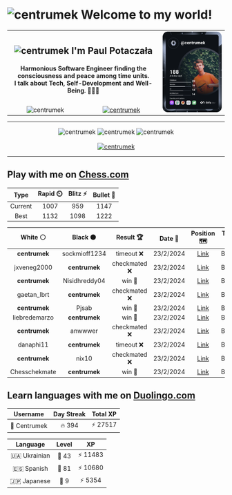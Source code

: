 <h1>
  <img
    src="https://emojis.slackmojis.com/emojis/images/1531849430/4246/blob-sunglasses.gif"
    width="30"
    alt="centrumek"
  />
  Welcome to my world!
</h1>

<table>
  <tbody>
    <tr>
      <td align="center" width="70%" colspan="2">
        <h2>
          <img
            src="https://raw.githubusercontent.com/MartinHeinz/MartinHeinz/master/wave.gif"
            width="30px"
            alt="centrumek"
          />
          I'm Paul Potaczała
        </h2>
        <h4>
          Harmonious Software Engineer finding the consciousness and peace among time units.
          <br/>
          I talk about Tech, Self-Development and Well-Being. 🌿🧘🚀
        </h4>
      </td>
      <td width="30%" rowspan="2">
        <a href="https://app.daily.dev/centrumek">
          <img
            src="./devcard.svg"
            alt="centrumek"
          />
        </a>
      </td>
    </tr>
    <tr align="center">
      <td>
        <img
          src="https://komarev.com/ghpvc/?username=centrumek&label=visitors&color=0e75b6&style=flat"
          alt="centrumek"
        >
      </td>
      <td>
        <a href="https://stackoverflow.com/users/14496012/centrumek">
          <img
            src="https://stackoverflow.com/users/flair/14496012.png?theme=dark"
            alt="centrumek"
          >
        </a>
      </td>
    </tr>
  </tbody>
</table>

---
<div align="center">
  <img 
    src="https://github-readme-stats.vercel.app/api?username=centrumek&show_icons=true&count_private=true&theme=dark&hide_border=true&hide=issues,contribs&bg_color=00000000"
    alt="centrumek"
  />
  <img
    src="https://github-readme-stats.vercel.app/api/top-langs/?username=centrumek&layout=compact&hide_border=true&theme=dark&bg_color=00000000&langs_count=6&exclude_repo=air-statistic-app"
    alt="centrumek"
  />
  <img 
    src="https://github-readme-streak-stats.herokuapp.com?user=centrumek&theme=dark&hide_border=true&background=FFFFFF00"
    alt="centrumek"
  />
  <br/>
  <br/>
  <a href="https://www.buymeacoffee.com/centrumek">
    <img
      src="https://cdn.buymeacoffee.com/buttons/v2/default-orange.png"
      height="50"
      width="210"
      alt="centrumek"
    />
  </a>
</div>

---

## Play with me on [Chess.com](https://www.chess.com/member/centrumek)

<div align="center">
<!--START_SECTION:chessStats-->
<!-- Automatically generated with https://github.com/Balastrong/chess-stats-action -->

| Type | Rapid ⏲️ | Blitz ⚡ | Bullet 🔫 |
|:---:|:---:|:---:|:---:|
| Current | 1007 | 959 | 1147 |
| Best | 1132 | 1098 | 1222 |

| White ⚪ | Black ⚫ | Result 🏆 | Date 📅 | Position 🗺️ | Type 🕕 |
|:---:|:---:|:---:|:---:|:---:|:---:|
| **centrumek** | sockmioff1234 | timeout ❌ | 23/2/2024 | <a href="http://www.ee.unb.ca/cgi-bin/tervo/fen.pl?select=8/r4kpp/2RP4/2P5/1K6/6P1/7P/q1r5 w - -">Link</a> | Bullet |
| jxveneg2000 | **centrumek** | checkmated ❌ | 23/2/2024 | <a href="http://www.ee.unb.ca/cgi-bin/tervo/fen.pl?select=3Q1k2/5ppp/4p3/4P3/4n3/6P1/PP3P1P/2R2KNq b - -">Link</a> | Bullet |
| **centrumek** | Nisidhreddy04 | win 🥇 | 23/2/2024 | <a href="http://www.ee.unb.ca/cgi-bin/tervo/fen.pl?select=8/7p/8/1k3Kp1/7P/8/8/8 b - -">Link</a> | Bullet |
| gaetan_lbrt | **centrumek** | checkmated ❌ | 23/2/2024 | <a href="http://www.ee.unb.ca/cgi-bin/tervo/fen.pl?select=r2qk2r/p2b1Qbp/n1p1p3/1p4p1/3PB3/4N3/PPP3PP/R1B2RK1 b kq -">Link</a> | Bullet |
| **centrumek** | Pjsab | win 🥇 | 23/2/2024 | <a href="http://www.ee.unb.ca/cgi-bin/tervo/fen.pl?select=2B5/8/Q7/3R3k/7p/6p1/P5PP/6K1 b - -">Link</a> | Bullet |
| liebredemarzo | **centrumek** | win 🥇 | 23/2/2024 | <a href="http://www.ee.unb.ca/cgi-bin/tervo/fen.pl?select=8/8/p7/5k1p/2PP1Pp1/P5P1/3K1P1P/2R5 w - -">Link</a> | Bullet |
| **centrumek** | anwwwer | checkmated ❌ | 23/2/2024 | <a href="http://www.ee.unb.ca/cgi-bin/tervo/fen.pl?select=2B3k1/p4pp1/2p1p1p1/2bp1q2/4n1KP/4P3/P7/8 w - -">Link</a> | Bullet |
| danaphi11 | **centrumek** | timeout ❌ | 23/2/2024 | <a href="http://www.ee.unb.ca/cgi-bin/tervo/fen.pl?select=8/8/1Pk5/8/4Q3/2B5/PKP3PP/5r2 b - -">Link</a> | Bullet |
| **centrumek** | nix10 | checkmated ❌ | 23/2/2024 | <a href="http://www.ee.unb.ca/cgi-bin/tervo/fen.pl?select=1k5r/pp3p1p/2n2p2/1Rp1p3/Q3P2P/8/P2r1q2/4K3 w - -">Link</a> | Bullet |
| Chesschekmate | **centrumek** | win 🥇 | 23/2/2024 | <a href="http://www.ee.unb.ca/cgi-bin/tervo/fen.pl?select=3k4/8/p2bqpQB/1p5p/1P6/P4PPK/4r2P/2R5 w - -">Link</a> | Bullet |

<!--END_SECTION:chessStats-->
</div>

## Learn languages with me on [Duolingo.com](https://www.duolingo.com/profile/Centrumek)

<div align="center">
<!--START_SECTION:duolingoStats-->
<!-- Automatically generated with https://github.com/centrumek/duolingo-readme-stats-->

| Username | Day Streak | Total XP |
|:---:|:---:|:---:|
| 👤 Centrumek | 🔥 394 | ⚡ 27517 |

| Language | Level | XP |
|:---:|:---:|:---:|
| 🇺🇦 Ukrainian | 👑 43 | ⚡ 11483 |
| 🇪🇸 Spanish | 👑 81 | ⚡ 10680 |
| 🇯🇵 Japanese | 👑 9 | ⚡ 5354 |

<!--END_SECTION:duolingoStats-->
</div>
<!--
**centrumek/centrumek** is a ✨ _special_ ✨ repository because its `README.md` (this file) appears on your GitHub profile.

Here are some ideas to get you started:

- 🔭 I’m currently working on ...
- 🌱 I’m currently learning ...
- 👯 I’m looking to collaborate on ...
- 🤔 I’m looking for help with ...
- 💬 Ask me about ...
- 📫 How to reach me: ...
- 😄 Pronouns: ...
- ⚡ Fun fact: ...
-->
